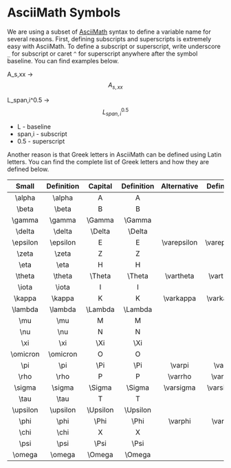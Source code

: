 # AsciiMath Symbols

We are using a subset of [AsciiMath](https://asciimath.org/) syntax to define a variable name for several reasons. First, defining subscripts and superscripts is extremely easy with AsciiMath. To define a subscript or superscript, write underscore `_` for subscript or caret `^` for superscript anywhere after the symbol baseline. You can find examples below.

A\_s,xx -> $$A_{s,xx}$$

L\_span,i^0.5 -> $$L_{span,i}^{0.5}$$

* L - baseline
* span,i - subscript
* 0.5 - superscript

Another reason is that Greek letters in AsciiMath can be defined using Latin letters. You can find the complete list of Greek letters and how they are defined below.

<table><thead><tr><th width="90" align="center">Small</th><th align="center">Definition</th><th width="115" align="center">Capital</th><th align="center">Definition</th><th width="120" align="center">Alternative</th><th align="center">Definition</th></tr></thead><tbody><tr><td align="center"><span class="math">\alpha</span></td><td align="center">\alpha</td><td align="center"><span class="math">A</span></td><td align="center">A</td><td align="center"></td><td align="center"></td></tr><tr><td align="center"><span class="math">\beta</span></td><td align="center">\beta</td><td align="center"><span class="math">B</span></td><td align="center">B</td><td align="center"></td><td align="center"></td></tr><tr><td align="center"><span class="math">\gamma</span></td><td align="center">\gamma</td><td align="center"><span class="math">\Gamma</span></td><td align="center">\Gamma</td><td align="center"></td><td align="center"></td></tr><tr><td align="center"><span class="math">\delta</span></td><td align="center">\delta</td><td align="center"><span class="math">\Delta</span></td><td align="center">\Delta</td><td align="center"></td><td align="center"></td></tr><tr><td align="center"><span class="math">\epsilon</span></td><td align="center">\epsilon</td><td align="center"><span class="math">E</span></td><td align="center">E</td><td align="center"><span class="math">\varepsilon</span></td><td align="center">\varepsilon</td></tr><tr><td align="center"><span class="math">\zeta</span></td><td align="center">\zeta</td><td align="center"><span class="math">Z</span></td><td align="center">Z</td><td align="center"></td><td align="center"></td></tr><tr><td align="center"><span class="math">\eta</span></td><td align="center">\eta</td><td align="center"><span class="math">H</span></td><td align="center">H</td><td align="center"></td><td align="center"></td></tr><tr><td align="center"><span class="math">\theta</span></td><td align="center">\theta</td><td align="center"><span class="math">\Theta</span></td><td align="center">\Theta</td><td align="center"><span class="math">\vartheta</span></td><td align="center">\vartheta</td></tr><tr><td align="center"><span class="math">\iota</span></td><td align="center">\iota</td><td align="center"><span class="math">I</span></td><td align="center">I</td><td align="center"></td><td align="center"></td></tr><tr><td align="center"><span class="math">\kappa</span></td><td align="center">\kappa</td><td align="center"><span class="math">K</span></td><td align="center">K</td><td align="center"><span class="math">\varkappa</span></td><td align="center">\varkappa</td></tr><tr><td align="center"><span class="math">\lambda</span></td><td align="center">\lambda</td><td align="center"><span class="math">\Lambda</span></td><td align="center">\Lambda</td><td align="center"></td><td align="center"></td></tr><tr><td align="center"><span class="math">\mu</span></td><td align="center">\mu</td><td align="center"><span class="math">M</span></td><td align="center">M</td><td align="center"></td><td align="center"></td></tr><tr><td align="center"><span class="math">\nu</span></td><td align="center">\nu</td><td align="center"><span class="math">N</span></td><td align="center">N</td><td align="center"></td><td align="center"></td></tr><tr><td align="center"><span class="math">\xi</span></td><td align="center">\xi</td><td align="center"><span class="math">\Xi</span></td><td align="center">\Xi</td><td align="center"></td><td align="center"></td></tr><tr><td align="center"><span class="math">\omicron</span></td><td align="center">\omicron</td><td align="center"><span class="math">O</span></td><td align="center">O</td><td align="center"></td><td align="center"></td></tr><tr><td align="center"><span class="math">\pi</span></td><td align="center">\pi</td><td align="center"><span class="math">\Pi</span></td><td align="center">\Pi</td><td align="center"><span class="math">\varpi</span></td><td align="center">\varpi</td></tr><tr><td align="center"><span class="math">\rho</span></td><td align="center">\rho</td><td align="center"><span class="math">P</span></td><td align="center">P</td><td align="center"><span class="math">\varrho</span></td><td align="center">\varrho</td></tr><tr><td align="center"><span class="math">\sigma</span></td><td align="center">\sigma</td><td align="center"><span class="math">\Sigma</span></td><td align="center">\Sigma</td><td align="center"><span class="math">\varsigma</span></td><td align="center">\varsigma</td></tr><tr><td align="center"><span class="math">\tau</span></td><td align="center">\tau</td><td align="center"><span class="math">T</span></td><td align="center">T</td><td align="center"></td><td align="center"></td></tr><tr><td align="center"><span class="math">\upsilon</span></td><td align="center">\upsilon</td><td align="center"><span class="math">\Upsilon</span></td><td align="center">\Upsilon</td><td align="center"></td><td align="center"></td></tr><tr><td align="center"><span class="math">\phi</span></td><td align="center">\phi</td><td align="center"><span class="math">\Phi</span></td><td align="center">\Phi</td><td align="center"><span class="math">\varphi</span></td><td align="center">\varphi</td></tr><tr><td align="center"><span class="math">\chi</span></td><td align="center">\chi</td><td align="center"><span class="math">X</span></td><td align="center">X</td><td align="center"></td><td align="center"></td></tr><tr><td align="center"><span class="math">\psi</span></td><td align="center">\psi</td><td align="center"><span class="math">\Psi</span></td><td align="center">\Psi</td><td align="center"></td><td align="center"></td></tr><tr><td align="center"><span class="math">\omega</span></td><td align="center">\omega</td><td align="center"><span class="math">\Omega</span></td><td align="center">\Omega</td><td align="center"></td><td align="center"></td></tr></tbody></table>

